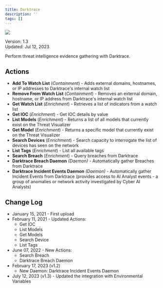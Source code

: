 ```yaml
---
title: Darktrace
description: ''
tags: []
---
```


![](/img/platform-services/automation-service/app-central/logos/darktrace.png)

Version: 1.3  
Updated: Jul 12, 2023

Perform threat intelligence evidence gathering with Darktrace.

## Actions

* **Add To Watch List** (*Containment*) - Adds external domains, hostnames, or IP addresses to Darktrace's internal watch list
* **Remove From Watch List** (*Containment*) - Removes an external domain, hostname, or IP address from Darktrace's internal watch list
* **Get Watch List** (*Enrichment*) - Retrieves a list of indicators from a watch list
* **Get IOC** (*Enrichment*) - Get IOC details by value
* **List Models** (*Enrichment*) - Returns a list of all models that currently exist on the Threat Visualizer
* **Get Model** (*Enrichment*) - Returns a specific model that currently exist on the Threat Visualizer
* **Search Devices** (*Enrichment*) - Search capacity to interrogate the list of devices has seen on the network
* **List Tags** (*Enrichment*) - List all available tags
* **Search Breach** (*Enrichment*) - Query breaches from Darktrace
* **Darktrace Breach Daemon** *(Daemon) -* Automatically gather Breaches from Darktrace
* **Darktrace Incident Events Daemon** *(Daemon) -* Automatically gather Incident Events from Darktrace (provides access to AI Analyst events - a group of anomalies or network activity investigated by Cyber AI Analysts)

## Change Log

* January 15, 2021 - First upload
* February 11, 2021 - Updated Actions:
	+ Get IOC
	+ List Models
	+ Get Models
	+ Search Device
	+ List Tags
* June 07, 2022 - New Actions:
	+ Search Breach
	+ Darktrace Breach Daemon
* February 17, 2023 (v1.2)
	+ New Daemon: Darktrace Incident Events Daemon
* July 12, 2023 (v1.3) - Updated the integration with Environmental Variables
